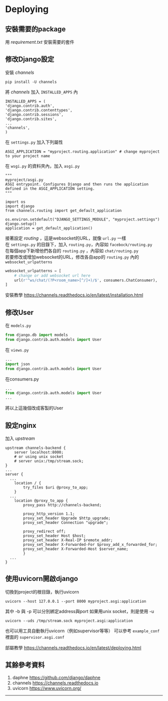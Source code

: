 # Deploying

## 安裝需要的package
用 *requirement.txt* 安裝需要的套件

## 修改Django設定
安裝 *channels*
	
    pip install -U channels
    
將 *channels* 加入 `INSTALLED_APPS` 內

	INSTALLED_APPS = (
    'django.contrib.auth',
    'django.contrib.contenttypes',
    'django.contrib.sessions',
    'django.contrib.sites',
    ...
    'channels',
	)
    
在 `settings.py` 加入下列屬性

	ASGI_APPLICATION = "myproject.routing.application" # change myproject to your project name
	
在 `wsgi.py` 的資料夾內，加入 `asgi.py`

	"""
    myproject/asgi.py
	ASGI entrypoint. Configures Django and then runs the application
	defined in the ASGI_APPLICATION setting.
	"""

	import os
	import django
	from channels.routing import get_default_application

	os.environ.setdefault("DJANGO_SETTINGS_MODULE", "myproject.settings")
	django.setup()
	application = get_default_application()
	


接著設定 *routing* ，這是websocket的URL，就像 `url.py` 一樣  
在 `settings.py` 的目錄下，加入 `routing.py`，內容如 `facebock/routing.py`  
在每個app下新增他們各自的 `routing.py` ，內容如 `chat/routing.py`  
若要修改或增加websocket的URL，修改各自app的 `routing.py` 內的 `websocket_urlpatterns`  
```python
websocket_urlpatterns = [
    # change or add websocket url here
    url(r'^ws/chat/(?P<room_name>[^/]+)/$', consumers.ChatConsumer),
]
```

安裝教學 <https://channels.readthedocs.io/en/latest/installation.html>

## 修改User
在 `models.py`
```python
from django.db import models
from django.contrib.auth.models import User
```

在 `views.py`
```python
...
import json
from django.contrib.auth.models import User
```

在consumers.py
```python
...
from django.contrib.auth.models import User
...
```
將以上這幾個改成客製的User

## 設定nginx

加入 *upstream*

	upstream channels-backend {
    	server localhost:8000;
        # or using unix socket
        # server unix:/tmp/stream.sock;
	}
	...
	server {
      ...
    	location / {
        	try_files $uri @proxy_to_app;
    	}
      ...
    	location @proxy_to_app {
        	proxy_pass http://channels-backend;

            proxy_http_version 1.1;
            proxy_set_header Upgrade $http_upgrade;
            proxy_set_header Connection "upgrade";

            proxy_redirect off;
            proxy_set_header Host $host;
            proxy_set_header X-Real-IP $remote_addr;
            proxy_set_header X-Forwarded-For $proxy_add_x_forwarded_for;
            proxy_set_header X-Forwarded-Host $server_name;
            }
      ...
	}

## 使用uvicorn開啟django

切換到project的根目錄，執行uvicorn
	
    uvicorn --host 127.0.0.1 --port 8000 myproject.asgi:application

其中 -b 與 -p 可以分別綁定address與port
如果用unix socket，則是使用 -u

	uvicorn --uds /tmp/stream.sock myproject.asgi:application
    
也可以用工具自動執行uvicorn（例如supervisor等等）
可以參考 `example_conf` 裡面的 `supervisor.asgi.conf`

部屬教學 <https://channels.readthedocs.io/en/latest/deploying.html>



## 其餘參考資料
1. daphne <https://github.com/django/daphne>
2. channels <https://channels.readthedocs.io>
3. uvicorn <https://www.uvicorn.org/>


---
